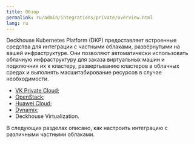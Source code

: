 ```yaml
---
title: Обзор
permalink: ru/admin/integrations/private/overview.html
lang: ru
---
```


Deckhouse Kubernetes Platform (DKP) предоставляет встроенные средства для интеграции с частными облаками, развёрнутыми на вашей инфраструктуре. Они позволяют автоматически использовать облачную инфраструктуру для заказа виртуальных машин и подключния их к кластеру, развертыванию кластеров в облачных средах и выполнять масшитабирование ресурсов в случае необходимости.

- [VK Private Cloud](./vk/сonnection-and-authorization.html);
- [OpenStack](./openstack/сonnection-and-authorization.html);
- [Huawei Cloud](./huaweicloud/huawei-authorization.html);
- [Dynamix](./dynamix/dynamix-authorization.html);
- Deckhouse Virtualization.

В следующих разделах описано, как настроить интеграцию с различными частными облаками.
